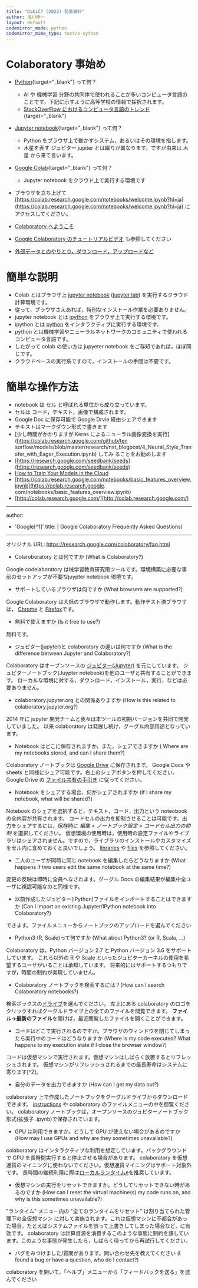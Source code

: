 ```yaml
---
title: "DaSiC7 (2023) 発表資料"
author: 浅川伸一
layout: default
codemirror_mode: python
codemirror_mime_type: text/x-cython
---
```


# Colaboratory 事始め

- [Python](https://www.python.org/){target="_blank"} って何？
    - AI や 機械学習 分野の共同体で使われることが多いコンピュータ言語のことです。下記に示すように高等学校の情報で採択されます。
    - [StackOverFlow におけるコンピュータ言語のトレンド](https://insights.stackoverflow.com/trends?tags=r%2Cpython%2Cjavascript%2Cjava%2Cc%2B%2B%2Cc%23){target="_blank"}

- [Jupyter notebook](https://jupyter.org/){target="_blank"} って何？
    - Python をブラウザ上で動かすシステム，あるいはその環境を指します。
    - 木星を表す ジュピター jupiter とは綴りが異なります。ですが由来は 木星 から来て言います。
- [Google Colab](https://colab.research.google.com/notebooks/intro.ipynb){target="_blank"} って何？
    - Jupyter notebook をクラウド上で実行する環境です


- ブラウザを立ち上げて [https://colab.research.google.com/notebooks/welcome.ipynb?hl=ja](https://colab.research.google.com/notebooks/welcome.ipynb?hl=ja) にアクセスしてください。

- [Colaboratory へようこそ](https://colab.research.google.com/notebooks/intro.ipynb?hl=ja)
- [Google Colaboratory のチュートリアルビデオ](https://youtu.be/inN8seMm7UI) も参照してください
- [外部データとのやりとり，ダウンロード，アップロードなど](https://colab.research.google.com/notebooks/io.ipynb)

# 簡単な説明

- Colab とはブラウザ上 [jupyter notebook](https://jupyter.org/) ([jupyter lab](https://jupyterlab.readthedocs.io/en/stable/)) を実行するクラウド計算環境です。
- 従って，ブラウザさえあれば，特別なインストール作業を必要ありません。
- jupyter notebook とは [ipython](https://ipython.org/notebook.html) をブラウザ上で実行する環境です。
- ipython とは [python](https://pytorch.org/) をインタラクティブに実行する環境です。
- python とは機械学習やニューラルネットワークのコミュニティで使われるコンピュータ言語です。
- したがって colab の使い方は jupyeter notebook をご存知であれば，ほぼ同じです。
- クラウドベースの実行系ですので，インストールの手間は不要です。

# 簡単な操作方法

- notebook は セル と呼ばれる単位から成り立っています。
- セルは コード，テキスト，画像で構成されます。
- Google Doc に保存可能で Google Drvie 経由シェアできます
- テキストはマークダウン形式で書きます
- [少し時間がかかりますが Keras によるニューラル画像変換を実行](https://colab.research.google.com/github/ten
sorflow/models/blob/master/research/nst_blogpost/4_Neural_Style_Transfer_with_Eager_Execution.ipynb)  してみ
ることをお勧めします
- [https://research.google.com/seedbank/seeds](https://research.google.com/seedbank/seeds)
- [How to Train Your Models in the Cloud](https://youtu.be/Bgwujw-yom8)
- [https://colab.research.google.com/notebooks/basic_features_overview.ipynb](https://colab.research.google.
com/notebooks/basic_features_overview.ipynb)
- [http://colab.research.google.com/](http://colab.research.google.com/)

---
author:
- 'Google[^1]'
title: |
    Google Colaboratory Frequently Asked Questions)
---

オリジナル URL: <https://research.google.com/colaboratory/faq.html>

- Colaroboratory とは何ですか (What is Colaboratory?)

Google codelaboratory は械学習教育研究用ツールです。環境構築に必要な事前のセットアップが不要なjuypter notebook 環境です。

- サポートしているブラウザは何ですか (What browsers are supported?)

Google Colaboratory は大抵のブラウザで動作します。動作テスト済ブラウザは，
[Chrome](https://www.google.com/chrome/browser/desktop/index.html) と
[Firefox](https://www.mozilla.org/ja/firefox/)です。

- 無料で使えますか (Is it free to use?)

無料です。

- ジュピター(jupyter)と colaboratory の違いは何ですか (What is the difference between Jupyter and Colaboratory?)

Colaboratory はオープンソースの
[ジュピター(Jupyter)](https://jupyter.org/) を元にしています。
ジュピターノートブック(Juypter
notebook)を他のユーザと共有することができます。
ローカルな環境に対する，ダウンロード，インストール，実行，などは必要ありません。

- colaboratory.jupyter.org との関係ありますか (How is this related to colaboratory.jupyter.org?)

2014 年に jupyter 開発チームと我々は本ツールの初期バージョンを共同で開発していました。
以来 colaboratory は発展し続け，グーグル内部用途となっています。

- Notebook はどこに保存されますか，また，シェアできますか ( Where are my notebooks stored, and can I share them?)


Colaboratory ノートブックは [Google Drive](https://drive.google.com/) に保存されます。
Google Docs や sheets と同様にシェア可能です。右上のシェアボタンを押してください。
Google Drive の
[ファイル共有の手引き](https://support.google.com/drive/answer/2494822?co=GENIE.Platform%3DDesktop&hl=en) に従ってください。

- Notebook をシェアする場合，何がシェアされますか (If I share my notebook, what will be shared?)

Notebook のシェアを選択すると，テキスト，コード，出力という noteobook の全内容が共有されます。
コードセルの出力を抑制させることは可能です。出力をシェアするには，保存時に
*編集 \> ノートブック設定 \> コードセル出力の抑制* を選択してください。
仮想環境の使用時は，使用時の設定ファイルやライブラリはシェアされません。ですので，ライブラリのインストールやカスタマイズをセル内に含めておくと良いでしょう。
[libraries](https://colab.research.google.com/notebooks/snippets/importing_libraries.ipynb)
や [files](https://colab.research.google.com/notebooks/io.ipynb)
を参照してください。

- 二人のユーザが同時に同じ notebook を編集したらどうなりますか (What happens if two users edit the same notebook at the same time?)

変更の反映は即時に全員へなされます。グーグル Docs
の編集結果が編集中全ユーザに視認可能なのと同様です。

- 以前作成したジュピター(IPython)ファイルをインポートすることはできますか (Can I import an existing Jupyter/IPython notebook into Colaboratory?)

できます。ファイルメニューからノートブックのアップロードを選んでください

- Python3 (R, Scale)って何ですか (What about Python3? (or R, Scala, \...)

Colaboratory は，Python バージョン 2.7 と Python バージョン 3.6
をサポートしています。 これら以外の R や Scale
といったジュピターカーネルの使用を希望するユーザがいることは承知しています。
将来的にはサポートするつもりですが，時間の制約が実現していません。

- Colaboratory ノートブックを検索するには？(How can I search Colaboratory notebooks?)

検索ボックスの[ドライブ](https://drive.google.com)を選んでください。
左上にある colaboratory のロゴをクリックすればグーグルドライブ上の全てのファイルを閲覧できます。
**ファイル-\>最新のファイル**を開けば，最近閲覧したファイルを開くことができます。

- コードはどこで実行されるのですか。ブラウザのウィンドウを閉じてしまったら実行中のコードはどうなりますか (Where is my code executed? What happens to my execution state if I close the browser window?)

コードは仮想マシンで実行されます。仮想マシンはしばらく放置するとリフレッシュされます。
仮想マシンがリフレッシュされるまでの最長寿命はシステムに寄ります[^2]。

- 自分のデータを出力できますか (How can I get my data out?)

 colaboratory 上で作成したノートブックをグーグルドライブからダウンロードできます。
[instructions](https://support.google.com/drive/answer/2423534) や
 colaboratory のファイルメニューの中を御覧ください。
 colaboratory ノートブックは，オープンソースのジュピターノートブック形式(拡張子
.ipynb)で保存されています。

- GPU は利用できますか。どうして GPU が使えない場合があるのですか (How may I use GPUs and why are they sometimes unavailable?)

 colaboratory はインタラクティブな利用を想定しています。バックグラウンドで
GPU
を長時間実行すると停止させる場合があります。 colaboratory を仮想通貨のマイニングに使わないでください。仮想通貨マイニングはサポート対象外です。
長時間の継続利用に際は[ローカルランタイムe](https://research.google.com/colaboratory/local-runtimes.html)を推奨しています。

- 仮想マシンの実行をリセットできますか。どうしてリセットできない時があるのですか (How can I reset the virtual machine(s) my code runs on, and why is this sometimes unavailable?)

"ランタイム" メニュー内の "全てのランタイムをリセット"
は割り当てられた管理下の全仮想マシン
に対して実施されます。これは仮想マシンに不都合があった場合，たとえばシステムファイルを誤って上書きしてしまった場合など，に有効です。 colaboratory は計算資源を消費するこのような事態に制約を課しています。このような事態が発生したら，しばらく待ってから再試行してください。

- バグをみつけました/質問があります。問い合わせ先を教えてください (I found a bug or have a question, who do I contact?)

colaboratory を開いて，「ヘルプ」メニューから「フィードバックを送る」を選んでください

